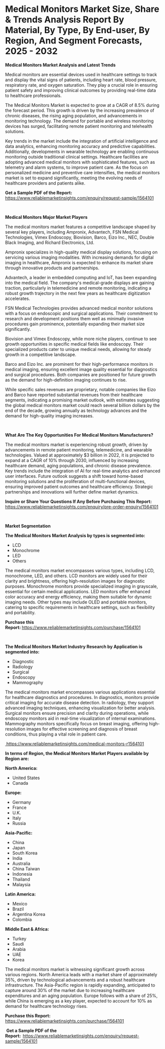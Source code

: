 <p><h1>Medical Monitors Market Size, Share & Trends Analysis Report By Material, By Type, By End-user, By Region, And Segment Forecasts, 2025 - 2032</h1></p><p><strong>Medical Monitors Market Analysis and Latest Trends</strong></p>
<p><p>Medical monitors are essential devices used in healthcare settings to track and display the vital signs of patients, including heart rate, blood pressure, respiratory rate, and oxygen saturation. They play a crucial role in ensuring patient safety and improving clinical outcomes by providing real-time data to healthcare professionals. </p><p>The Medical Monitors Market is expected to grow at a CAGR of 8.5% during the forecast period. This growth is driven by the increasing prevalence of chronic diseases, the rising aging population, and advancements in monitoring technology. The demand for portable and wireless monitoring devices has surged, facilitating remote patient monitoring and telehealth solutions. </p><p>Key trends in the market include the integration of artificial intelligence and data analytics, enhancing monitoring accuracy and predictive capabilities. Additionally, developments in wearable technology are enabling continuous monitoring outside traditional clinical settings. Healthcare facilities are adopting advanced medical monitors with sophisticated features, such as telemetry and alarm systems, to improve patient care. As the focus on personalized medicine and preventive care intensifies, the medical monitors market is set to expand significantly, meeting the evolving needs of healthcare providers and patients alike.</p></p>
<p><strong>Get a Sample PDF of the Report:&nbsp;</strong> <a href="https://www.reliablemarketinsights.com/enquiry/request-sample/1564101?utm_campaign=3204&utm_medium=2&utm_source=Github&utm_content=ia&utm_term=13042025&utm_id=medical-monitors">https://www.reliablemarketinsights.com/enquiry/request-sample/1564101</a></p>
<p>&nbsp;</p>
<p><strong>Medical Monitors Major Market Players</strong></p>
<p><p>The medical monitors market features a competitive landscape shaped by several key players, including Ampronix, Advantech, FSN Medical Technologies, Vimex Endoscopy, Biovision, Barco, Eizo Inc., NEC, Double Black Imaging, and Richard Electronics, Ltd. </p><p>Ampronix specializes in high-quality medical display solutions, focusing on servicing various imaging modalities. With increasing demands for digital imaging in healthcare, Ampronix is expected to enhance its market share through innovative products and partnerships.</p><p>Advantech, a leader in embedded computing and IoT, has been expanding into the medical field. The company's medical-grade displays are gaining traction, particularly in telemedicine and remote monitoring, indicating a robust growth trajectory in the next few years as healthcare digitization accelerates.</p><p>FSN Medical Technologies provides advanced medical monitor solutions with a focus on endoscopic and surgical applications. Their commitment to research and development positions them well as minimally invasive procedures gain prominence, potentially expanding their market size significantly.</p><p>Biovision and Vimex Endoscopy, while more niche players, continue to see growth opportunities in specific medical fields like endoscopy. Their specialized products cater to unique medical needs, allowing for steady growth in a competitive landscape.</p><p>Barco and Eizo Inc. are prominent for their high-performance monitors in medical imaging, ensuring excellent image quality essential for diagnostics and surgical procedures. Both companies are positioned for future growth as the demand for high-definition imaging continues to rise.</p><p>While specific sales revenues are proprietary, notable companies like Eizo and Barco have reported substantial revenues from their healthcare segments, indicating a promising market outlook, with estimates suggesting the global medical monitors market could reach several billion dollars by the end of the decade, growing annually as technology advances and the demand for high-quality imaging increases.</p></p>
<p>&nbsp;</p>
<p><strong>What Are The Key Opportunities For Medical Monitors Manufacturers?</strong></p>
<p><p>The medical monitors market is experiencing robust growth, driven by advancements in remote patient monitoring, telemedicine, and wearable technologies. Valued at approximately $3 billion in 2022, it is projected to expand at a CAGR of 10% through 2030, influenced by increasing healthcare demand, aging populations, and chronic disease prevalence. Key trends include the integration of AI for real-time analytics and enhanced user interfaces. Future outlook suggests a shift toward home-based monitoring solutions and the proliferation of multi-functional devices, ensuring improved patient outcomes and healthcare efficiency. Strategic partnerships and innovations will further define market dynamics.</p></p>
<p><strong>Inquire or Share Your Questions If Any Before Purchasing This Report:</strong> <a href="https://www.reliablemarketinsights.com/enquiry/pre-order-enquiry/1564101?utm_campaign=3204&utm_medium=2&utm_source=Github&utm_content=ia&utm_term=13042025&utm_id=medical-monitors">https://www.reliablemarketinsights.com/enquiry/pre-order-enquiry/1564101</a></p>
<p>&nbsp;</p>
<p><strong>Market Segmentation</strong></p>
<p><strong>The Medical Monitors Market Analysis by types is segmented into:</strong></p>
<p><ul><li>LCD</li><li>Monochrome</li><li>LED</li><li>Others</li></ul></p>
<p><p>The medical monitors market encompasses various types, including LCD, monochrome, LED, and others. LCD monitors are widely used for their clarity and brightness, offering high-resolution images for diagnostic purposes. Monochrome monitors provide specialized imaging in grayscale, essential for certain medical applications. LED monitors offer enhanced color accuracy and energy efficiency, making them suitable for dynamic imaging needs. Other types may include OLED and portable monitors, catering to specific requirements in healthcare settings, such as flexibility and portability.</p></p>
<p><strong>Purchase this Report:&nbsp;</strong><a href="https://www.reliablemarketinsights.com/purchase/1564101?utm_campaign=3204&utm_medium=2&utm_source=Github&utm_content=ia&utm_term=13042025&utm_id=medical-monitors">https://www.reliablemarketinsights.com/purchase/1564101</a></p>
<p>&nbsp;</p>
<p><strong>The Medical Monitors Market Industry Research by Application is segmented into:</strong></p>
<p><ul><li>Diagnostic</li><li>Radiology</li><li>Surgical</li><li>Endoscopy</li><li>Mammography</li></ul></p>
<p><p>The medical monitors market encompasses various applications essential for healthcare diagnostics and procedures. In diagnostics, monitors provide critical imaging for accurate disease detection. In radiology, they support advanced imaging techniques, enhancing visualization for better analysis. Surgical monitors ensure precision and clarity during operations, while endoscopy monitors aid in real-time visualization of internal examinations. Mammography monitors specifically focus on breast imaging, offering high-resolution images for effective screening and diagnosis of breast conditions, thus playing a vital role in patient care.</p></p>
<p><a href="https://www.reliablemarketinsights.com/medical-monitors-r1564101?utm_campaign=3204&utm_medium=2&utm_source=Github&utm_content=ia&utm_term=13042025&utm_id=medical-monitors">&nbsp;https://www.reliablemarketinsights.com/medical-monitors-r1564101</a></p>
<p><strong>In terms of Region, the Medical Monitors Market Players available by Region are:</strong></p>
<p>
    <p> <strong> North America: </strong>
        <ul>
            <li>United States</li>
            <li>Canada</li>
        </ul>
        </p> 
    <p> <strong> Europe: </strong>
        <ul>
            <li>Germany</li>
            <li>France</li>
            <li>U.K.</li>
            <li>Italy</li>
            <li>Russia</li>
        </ul>
        </p> 
    <p> <strong> Asia-Pacific: </strong>
        <ul>
            <li>China</li>
            <li>Japan</li>
            <li>South Korea</li>
            <li>India</li>
            <li>Australia</li>
            <li>China Taiwan</li>
            <li>Indonesia</li>
            <li>Thailand</li>
            <li>Malaysia</li>
        </ul>
        </p> 
    <p> <strong> Latin America: </strong>
        <ul>
            <li>Mexico</li>
            <li>Brazil</li>
            <li>Argentina Korea</li>
            <li>Colombia</li>
        </ul>
        </p> 
    <p> <strong> Middle East & Africa: </strong>
        <ul>
            <li>Turkey</li>
            <li>Saudi</li>
            <li>Arabia</li>
            <li>UAE</li>
            <li>Korea</li>
        </ul>
    </p>
    </p>
<p><p>The medical monitors market is witnessing significant growth across various regions. North America leads with a market share of approximately 35%, driven by technological advancements and a robust healthcare infrastructure. The Asia-Pacific region is rapidly expanding, anticipated to capture around 30% of the market due to increasing healthcare expenditures and an aging population. Europe follows with a share of 25%, while China is emerging as a key player, expected to account for 10% as demand for healthcare technology rises.</p></p>
<p><strong>Purchase this Report: </strong><a href="https://www.reliablemarketinsights.com/purchase/1564101?utm_campaign=3204&utm_medium=2&utm_source=Github&utm_content=ia&utm_term=13042025&utm_id=medical-monitors">https://www.reliablemarketinsights.com/purchase/1564101</a></p>
<p>&nbsp;<strong>Get a Sample PDF of the Report:&nbsp;&nbsp;</strong><a href="https://www.reliablemarketinsights.com/enquiry/request-sample/1564101?utm_campaign=3204&utm_medium=2&utm_source=Github&utm_content=ia&utm_term=13042025&utm_id=medical-monitors">https://www.reliablemarketinsights.com/enquiry/request-sample/1564101</a></p>
<p><strong></strong></p>
<p><p></p><p></p><p></p></p>